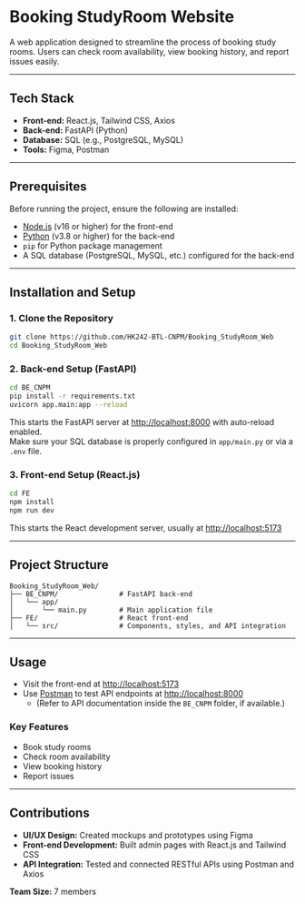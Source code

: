 # Booking StudyRoom Website

A web application designed to streamline the process of booking study rooms. Users can check room availability, view booking history, and report issues easily.

---

## Tech Stack

- **Front-end:** React.js, Tailwind CSS, Axios  
- **Back-end:** FastAPI (Python)  
- **Database:** SQL (e.g., PostgreSQL, MySQL)  
- **Tools:** Figma, Postman  

---

## Prerequisites

Before running the project, ensure the following are installed:

- [Node.js](https://nodejs.org/) (v16 or higher) for the front-end  
- [Python](https://www.python.org/) (v3.8 or higher) for the back-end  
- `pip` for Python package management  
- A SQL database (PostgreSQL, MySQL, etc.) configured for the back-end  

---

## Installation and Setup

### 1. Clone the Repository

```bash
git clone https://github.com/HK242-BTL-CNPM/Booking_StudyRoom_Web
cd Booking_StudyRoom_Web
```

### 2. Back-end Setup (FastAPI)

```bash
cd BE_CNPM
pip install -r requirements.txt
uvicorn app.main:app --reload
```

This starts the FastAPI server at [http://localhost:8000](http://localhost:8000) with auto-reload enabled.  
Make sure your SQL database is properly configured in `app/main.py` or via a `.env` file.

### 3. Front-end Setup (React.js)

```bash
cd FE
npm install
npm run dev
```

This starts the React development server, usually at [http://localhost:5173](http://localhost:5173)

---

## Project Structure

```
Booking_StudyRoom_Web/
├── BE_CNPM/               # FastAPI back-end
│   └── app/
│       └── main.py        # Main application file
├── FE/                    # React front-end
│   └── src/               # Components, styles, and API integration
```

---

## Usage

- Visit the front-end at [http://localhost:5173](http://localhost:5173)
- Use [Postman](https://www.postman.com/) to test API endpoints at [http://localhost:8000](http://localhost:8000)
  - (Refer to API documentation inside the `BE_CNPM` folder, if available.)

### Key Features

- Book study rooms
- Check room availability
- View booking history
- Report issues

---

## Contributions

- **UI/UX Design:** Created mockups and prototypes using Figma  
- **Front-end Development:** Built admin pages with React.js and Tailwind CSS  
- **API Integration:** Tested and connected RESTful APIs using Postman and Axios  

**Team Size:** 7 members


